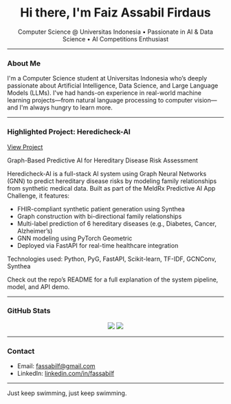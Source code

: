 <h1 align="center">Hi there, I'm Faiz Assabil Firdaus</h1>
<p align="center">
  Computer Science @ Universitas Indonesia • Passionate in AI & Data Science • AI Competitions Enthusiast
</p>

---

### About Me

I'm a Computer Science student at Universitas Indonesia who’s deeply passionate about Artificial Intelligence, Data Science, and Large Language Models (LLMs). I've had hands-on experience in real-world machine learning projects—from natural language processing to computer vision—and I'm always hungry to learn more.


---

### Highlighted Project: Heredicheck-AI

[View Project](https://github.com/fassabilf/heredicheck-ai)

Graph-Based Predictive AI for Hereditary Disease Risk Assessment

Heredicheck-AI is a full-stack AI system using Graph Neural Networks (GNN) to predict hereditary disease risks by modeling family relationships from synthetic medical data. Built as part of the MeldRx Predictive AI App Challenge, it features:

- FHIR-compliant synthetic patient generation using Synthea  
- Graph construction with bi-directional family relationships  
- Multi-label prediction of 6 hereditary diseases (e.g., Diabetes, Cancer, Alzheimer’s)  
- GNN modeling using PyTorch Geometric  
- Deployed via FastAPI for real-time healthcare integration  

Technologies used: Python, PyG, FastAPI, Scikit-learn, TF-IDF, GCNConv, Synthea

Check out the repo’s README for a full explanation of the system pipeline, model, and API demo.

---

### GitHub Stats

<p align="center">
  <img src="https://github-readme-stats.vercel.app/api?username=fassabilf&show_icons=true&theme=default" />
  <img src="https://github-readme-stats.vercel.app/api/top-langs/?username=fassabilf&layout=compact&theme=default" />
</p>

---

### Contact

- Email: fassabilf@gmail.com  
- LinkedIn: [linkedin.com/in/fassabilf](https://linkedin.com/in/fassabilf)

---

Just keep swimming, just keep swimming.
